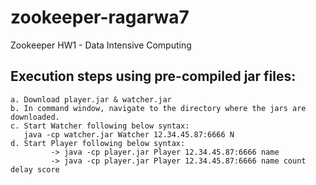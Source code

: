 # zookeeper-ragarwa7
Zookeeper HW1 - Data Intensive Computing

## Execution steps using pre-compiled jar files: 
    a. Download player.jar & watcher.jar  
    b. In command window, navigate to the directory where the jars are downloaded.
    c. Start Watcher following below syntax:
       java -cp watcher.jar Watcher 12.34.45.87:6666 N
    d. Start Player following below syntax:
             -> java -cp player.jar Player 12.34.45.87:6666 name
             -> java -cp player.jar Player 12.34.45.87:6666 name count delay score
          
         
